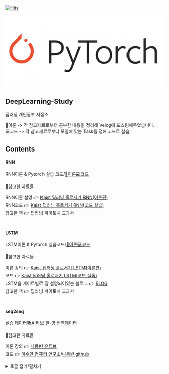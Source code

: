 [![Hits](https://hits.seeyoufarm.com/api/count/incr/badge.svg?url=https%3A%2F%2Fgithub.com%2Fskkumin%2FDeepLearning-Study&count_bg=%2379C83D&title_bg=%23555555&icon=&icon_color=%23E7E7E7&title=hits&edge_flat=false)](https://hits.seeyoufarm.com)<br/>

![Test Image 1](pytorch.PNG)  

## DeepLearning-Study 

딥러닝 개인공부 저장소

📄이론 -> 각 참고자료로부터 공부한 내용을 정리해 Velog에 포스팅해두었습니다.<br/> 
💻코드 -> 각 참고자료로부터 모델에 맞는 Task를 정해 코드로 실습<br/>


## Contents  
#### RNN  

RNN이론 & Pytorch 실습 코드/[📄이론](https://velog.io/@skkumin/RNN-%EB%94%A5%EB%9F%AC%EB%8B%9D%EC%9D%98-%EA%B8%B0%EB%B3%B8%EC%A0%81%EC%9D%B8-%EC%8B%9C%ED%80%80%EC%8A%A4-%EB%AA%A8%EB%8D%B8%EC%9D%B4%EB%A1%A0Pytorch)[💻코드](https://github.com/skkumin/DeepLearning-Study/blob/main/RNN/RNN%EC%A3%BC%EC%8B%9D(many%20to%20one).ipynb)<br/>


🔽참고한 자료들

RNN이론 설명 👉 [Kaist 딥러닝 홀로서기 RNN(이론편)](https://youtu.be/bPRfnlG6dtU?si=OtprAftMuki6V_Oi)<br/>
RNN코드 👉 [Kaist 딥러닝 홀로서기 RNN(코드 실습)](https://youtu.be/tlyzfIYvMWE?si=fDUGbdoX5uhxfJrM)<br/> 
참고한 책 👉 딥러닝 파이토치 교과서<br/>  


# 

#### LSTM

LSTM이론 & Pytorch 실습코드/[📄이론](https://velog.io/@skkumin/LSTM%EC%9D%B4%EB%A1%A0Pytorch)[💻코드](https://github.com/skkumin/DeepLearning-Study/blob/main/LSTM/%EC%A3%BC%EA%B0%80%EC%98%88%EC%B8%A1_LSTM.ipynb)<br/>

🔽참고한 자료들

이론 강의 👉 [Kaist 딥러닝 홀로서기 LSTM(이론편)](https://youtu.be/cs3tSnAsyRs?si=qmHBdj6ugHmDAL7n)<br/>
코드 👉 [Kaist 딥러닝 홀로서기 LSTM(코드 실습)](https://youtu.be/javWSq-5xzw?si=VSbY1-GDh3ocFb2k)<br/> 
LSTM을 게이트별로 잘 설명되어있는 블로그 👉 [BLOG](https://colah.github.io/posts/2015-08-Understanding-LSTMs/)<br/>
참고한 책 👉 딥러닝 파이토치 교과서<br/>


#  

#### seq2seq

실습 데이터[📚AI허브 한-영 번역데이터](https://aihub.or.kr/aihubdata/data/view.do?currMenu=115&topMenu=100&aihubDataSe=realm&dataSetSn=126)

🔽참고한 자료들

이론 강의 👉 [나동빈 유튜브](https://youtu.be/cs3tSnAsyRs?si=qmHBdj6ugHmDAL7n)<br/>
코드 👉 [이수안 컴퓨터 연구소](https://www.youtube.com/watch?v=1eLdaJ-Y7zM&list=PL7ZVZgsnLwEEoHQAElEPg7l7T6nt25I3N&index=24)/[나동빈 github](https://github.com/ndb796/Deep-Learning-Paper-Review-and-Practice/blob/master/code_practices/Sequence_to_Sequence_with_LSTM_Tutorial.ipynb)<br/>


<details>
<summary>토글 접기/펼치기</summary>
<div markdown="1">

안녕

</div>
</details>
